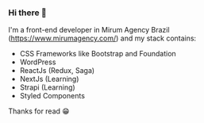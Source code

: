 ### Hi there 👋

I'm a front-end developer in Mirum Agency Brazil (https://www.mirumagency.com/) and my stack contains:
- CSS Frameworks like Bootstrap and Foundation
- WordPress
- ReactJs (Redux, Saga)
- NextJs (Learning)
- Strapi (Learning)
- Styled Components

Thanks for read :grin:


<!--
**walterjaworski/walterjaworski** is a ✨ _special_ ✨ repository because its `README.md` (this file) appears on your GitHub profile.

Here are some ideas to get you started:

- 🔭 I’m currently working on ...
- 🌱 I’m currently learning ...
- 👯 I’m looking to collaborate on ...
- 🤔 I’m looking for help with ...
- 💬 Ask me about ...
- 📫 How to reach me: ...
- 😄 Pronouns: ...
- ⚡ Fun fact: ...
-->
